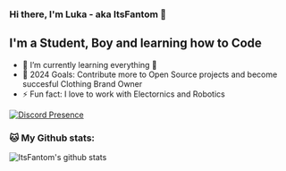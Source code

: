 ### Hi there, I'm Luka - aka ItsFantom 👋

## I'm a Student, Boy and learning how to Code

- 🌱 I’m currently learning everything 🤣
- 🥅 2024 Goals: Contribute more to Open Source projects and become succesful Clothing Brand Owner
- ⚡ Fun fact: I love to work with Electornics and Robotics

[![Discord Presence](https://lanyard.cnrad.dev/api/803941439083642890)](https://discord.com/users/821975119404335124)


### 🐱 My Github stats:
![ItsFantom's github stats](https://github-readme-stats.vercel.app/api?username=ItsFantom&count_private=true&show_icons=true&title_color=ffc857&icon_color=8ac926&text_color=daf7dc&bg_color=151515&hide=["stars"])
